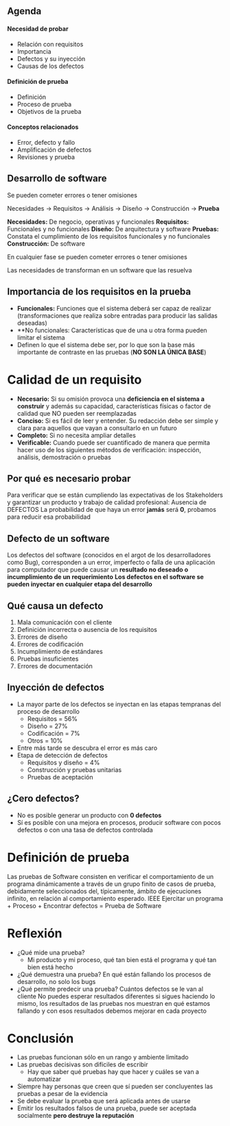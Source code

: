 ## Agenda
#### Necesidad de probar
- Relación con requisitos
- Importancia
- Defectos y su inyección
- Causas de los defectos
#### Definición de prueba
- Definición
- Proceso de prueba
- Objetivos de la prueba
#### Conceptos relacionados
- Error, defecto y fallo
- Amplificación de defectos
- Revisiones y prueba

## Desarrollo de software
Se pueden cometer errores o tener omisiones

Necesidades -> Requisitos -> Análisis -> Diseño -> Construcción -> **Prueba**

**Necesidades:** De negocio, operativas y funcionales
**Requisitos:** Funcionales y no funcionales
**Diseño:** De arquitectura y software
**Pruebas:** Constata el cumplimiento de los requisitos funcionales y no funcionales
**Construcción:** De software

En cualquier fase se pueden cometer errores o tener omisiones

Las necesidades de transforman en un software que las resuelva
## Importancia de los requisitos en la prueba
- **Funcionales:** Funciones que el sistema deberá ser capaz de realizar (transformaciones que realiza sobre entradas para producir las salidas deseadas)
- **No funcionales: Características que de una u otra forma pueden limitar el sistema
- Definen lo que el sistema debe ser, por lo que son la base más importante de contraste en las pruebas (**NO SON LA ÚNICA BASE**)
# Calidad de un requisito
- **Necesario:** Si su omisión provoca una **deficiencia en el sistema a construir** y además su capacidad, características físicas o factor de calidad que NO pueden ser reemplazadas
- **Conciso:** Si es fácil de leer y entender. Su redacción debe ser simple y clara para aquellos que vayan a consultarlo en un futuro
- **Completo:** Si no necesita ampliar detalles
- **Verificable:** Cuando puede ser cuantificado de manera que permita hacer uso de los siguientes métodos de verificación: inspección, análisis, demostración o pruebas
## Por qué es necesario probar
Para verificar que se están cumpliendo las expectativas de los Stakeholders y garantizar un producto y trabajo de calidad profesional: Ausencia de DEFECTOS
La probabilidad de que haya un error **jamás** será **0**, probamos para reducir esa probabilidad
## Defecto de un software
Los defectos del software (conocidos en el argot de los desarrolladores como Bug), corresponden a un error, imperfecto o falla de una aplicación para computador que puede causar un **resultado no deseado o incumplimiento de un requerimiento**
**Los defectos en el software se pueden inyectar en cualquier etapa del desarrollo**
## Qué causa un defecto
1. Mala comunicación con el cliente
2. Definición incorrecta o ausencia de los requisitos
3. Errores de diseño
4. Errores de codificación
5. Incumplimiento de estándares
6. Pruebas insuficientes
7. Errores de documentación
## Inyección de defectos
- La mayor parte de los defectos se inyectan en las etapas tempranas del proceso de desarrollo
	- Requisitos = 56%
	- Diseño = 27%
	- Codificación = 7%
	- Otros = 10%
- Entre más tarde se descubra el error es más caro
- Etapa de detección de defectos
	- Requisitos y diseño = 4%
	- Construcción y pruebas unitarias
	- Pruebas de aceptación
## ¿Cero defectos?
- No es posible generar un producto con **0 defectos**
- Sí es posible con una mejora en procesos, producir software con pocos defectos o con una tasa de defectos controlada
# Definición de prueba
Las pruebas de Software consisten en verificar el comportamiento de un programa dinámicamente a través de un grupo finito de casos de prueba, debidamente seleccionados del, típicamente, ámbito de ejecuciones infinito, en relación al comportamiento esperado. IEEE
Ejercitar un programa + Proceso + Encontrar defectos = Prueba de Software
# Reflexión
- ¿Qué mide una prueba?
	- Mi producto y mi proceso, qué tan bien está el programa y qué tan bien está hecho
- ¿Qué demuestra una prueba?
	En qué están fallando los procesos de desarrollo, no solo los bugs
- ¿Qué permite predecir una prueba?
	Cuántos defectos se le van al cliente
No puedes esperar resultados diferentes si sigues haciendo lo mismo, los resultados de las pruebas nos muestran en qué estamos fallando y con esos resultados debemos mejorar en cada proyecto
# Conclusión
- Las pruebas funcionan sólo en un rango y ambiente limitado
- Las pruebas decisivas son difíciles de escribir
	- Hay que saber qué pruebas hay que hacer y cuáles se van a automatizar
- Siempre hay personas que creen que sí pueden ser concluyentes las pruebas a pesar de la evidencia
- Se debe evaluar la prueba que será aplicada antes de usarse
- Emitir los resultados falsos de una prueba, puede ser aceptada socialmente **pero destruye la reputación**